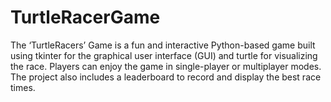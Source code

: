 # TurtleRacerGame
The ‘TurtleRacers’ Game is a fun and interactive Python-based game built using tkinter for the graphical user interface (GUI) and turtle for visualizing the race. Players can enjoy the game in single-player or multiplayer modes. The project also includes a leaderboard to record and display the best race times.
